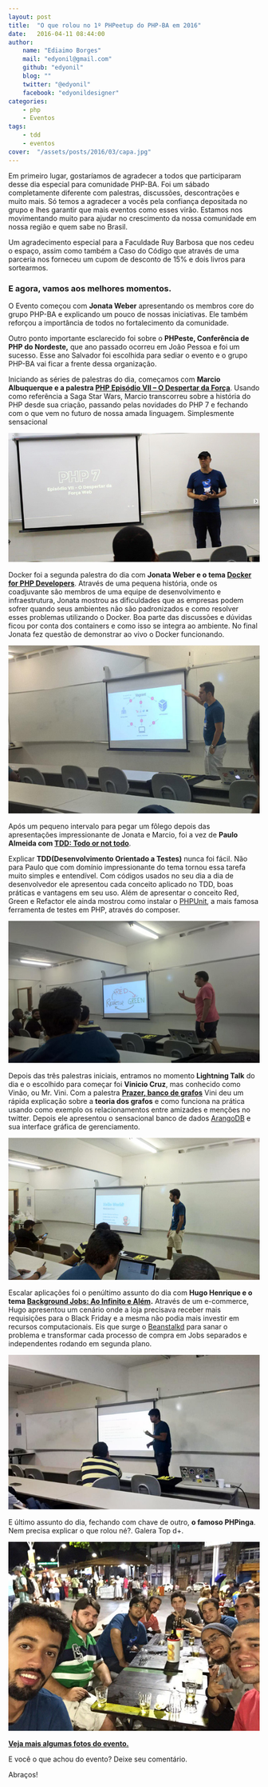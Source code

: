 ```yaml
---
layout: post
title:  "O que rolou no 1º PHPeetup do PHP-BA em 2016"
date:   2016-04-11 08:44:00
author: 
    name: "Ediaimo Borges"
    mail: "edyonil@gmail.com"
    github: "edyonil"
    blog: ""
    twitter: "@edyonil"
    facebook: "edyonildesigner"
categories: 
    - php
    - Eventos
tags: 
    - tdd
    - eventos
cover:  "/assets/posts/2016/03/capa.jpg"
---
```


Em primeiro lugar, gostaríamos de agradecer a todos que participaram desse dia especial para comunidade PHP-BA. Foi um sábado completamente diferente com palestras, discussões, descontrações e muito mais. Só temos a agradecer a vocês pela confiança depositada no grupo e lhes garantir que mais eventos como esses virão. Estamos nos movimentando muito para ajudar no crescimento da nossa comunidade em nossa região e quem sabe no Brasil.

Um agradecimento especial para a Faculdade Ruy Barbosa que nos cedeu o espaço, assim como também a Caso do Código que através de uma parceria nos forneceu um cupom de desconto de 15% e dois livros para sortearmos.

### E agora, vamos aos melhores momentos.

O Evento começou com **Jonata Weber** apresentando os membros core do grupo PHP-BA e explicando um pouco de nossas iniciativas. Ele também reforçou a importância de todos no fortalecimento da comunidade.

Outro ponto importante esclarecido foi sobre o **PHPeste, Conferência de PHP do Nordeste,** que ano passado ocorreu em João Pessoa e foi um sucesso. Esse ano Salvador foi escolhida para sediar o evento e o grupo PHP-BA vai ficar a frente dessa organização.

Iniciando as séries de palestras do dia, começamos com **Marcio Albuquerque e a palestra [PHP Episódio VII – O Despertar da Força](http://culturabeta.com.br/presentations/php-episode-VII/)**. Usando como referência a Saga Star Wars, Marcio transcorreu sobre a história do PHP desde sua criação, passando pelas novidades do PHP 7 e fechando com o que vem no futuro de nossa amada linguagem. Simplesmente sensacional

![Marcio](/assets/posts/2016/03/marcio.jpg)

Docker foi a segunda palestra do dia com **Jonata Weber e o tema [Docker for PHP Developers](https://speakerdeck.com/jonataa/docker-for-php-developers)**. Através de uma pequena história, onde os coadjuvante são membros de uma equipe de desenvolvimento e infraestrutura, Jonata mostrou as dificuldades que as empresas podem sofrer quando seus ambientes não são padronizados e como resolver esses problemas utilizando o Docker. Boa parte das discussões e dúvidas ficou por conta dos containers e como isso se integra ao ambiente. No final Jonata fez questão de demonstrar ao vivo o Docker funcionando.

![Jonata weber](/assets/posts/2016/03/jonata.jpg)

Após um pequeno intervalo para pegar um fôlego depois das apresentações impressionante de Jonata e Marcio, foi a vez de **Paulo Almeida com [TDD: Todo or not todo](https://speakerdeck.com/paulodealmeida/tdd-todo-or-not-todo)**. 

Explicar **TDD(Desenvolvimento Orientado a Testes)** nunca foi fácil. Não para Paulo que com domínio impressionante do tema tornou essa tarefa muito simples e entendível. Com códigos usados no seu dia a dia de desenvolvedor ele apresentou cada conceito aplicado no TDD, boas práticas e vantagens em seu uso. Além de apresentar o conceito Red, Green e Refactor ele ainda mostrou como instalar o [PHPUnit](https://phpunit.de/), a mais famosa ferramenta de testes em PHP, através do composer.

![Paulo](/assets/posts/2016/03/paulo.jpg) 

Depois das três palestras iniciais, entramos no momento **Lightning Talk** do dia e o escolhido para começar foi **Vinicio Cruz**, mas conhecido como Vinão, ou Mr. Vini. Com a palestra **[Prazer, banco de grafos](https://speakerdeck.com/vinaocruz/prazer-banco-de-grafo)** Vini deu um rápida explicação sobre a **teoria dos grafos** e como funciona na prática usando como exemplo os relacionamentos entre amizades e menções no twitter. Depois ele apresentou o sensacional banco de dados [ArangoDB](https://www.arangodb.com/) e sua interface gráfica de gerenciamento.

![Vinicio Cruz](/assets/posts/2016/03/vini.jpg)

Escalar aplicações foi o penúltimo assunto do dia com **Hugo Henrique e o tema [Background Jobs: Ao Infinito e Além](https://speakerdeck.com/hugohenrique/background-jobs-ao-infinito-e-alem).** Através de um e-commerce, Hugo apresentou um cenário onde a loja precisava receber mais requisições para o Black Friday e a mesma não podia mais investir em recursos computacionais. Eis que surge o [Beanstalkd](https://github.com/kr/beanstalkd) para sanar o problema e transformar cada processo de compra em Jobs separados e independentes rodando em segunda plano.

![Hugo](/assets/posts/2016/03/hugo.jpg)

E último assunto do dia, fechando com chave de outro, **o famoso PHPinga**. Nem precisa explicar o que rolou né?. Galera Top d+.

![Phpinga](/assets/posts/2016/03/phpinga.jpg)

**[Veja mais algumas fotos do evento.](https://www.facebook.com/permalink.php?story_fbid=1767827366770273&id=1452159261670420)**

E você o que achou do evento? Deixe seu comentário.

Abraços!